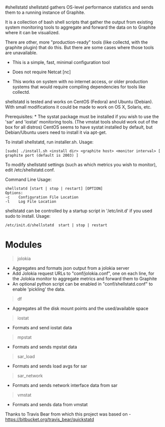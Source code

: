 #shellstatd 
shellstatd gathers OS-level performance statistics and sends
them to a running instance of Graphite.

It is a collection of bash shell scripts that gather the output
from existing system monitoring tools to aggregate and forward the data on to Graphite where it can be
visualized.

There are other, more "production-ready" tools (like collectd, with
the graphite plugin) that do this. But there are some cases where those tools are unavailable. 

  * This is a simple, fast, minimal configuration tool
  
  * Does not require Netcat [nc]

  * This works on system with no internet access, or older production systems that would require compiling dependencies for tools like collectd.


shellstatd is tested and works on CentOS (Fedora) and Ubuntu
(Debian).  With small modifications it could be made to work
on OS X, Solaris, etc.  


Prerequisites:
    * The systat package must be installed if you wish to use the 
      'sar' and 'iostat' monitoring tools.  (The vmstat
      tools should work out of the box for all distros)  CentOS seems
      to have systat installed by default, but Debian/Ubuntu users
      need to install it via apt-get.


To install shellstatd, run installer.sh.  Usage:

    [sudo] ./install.sh <install dir> <graphite host> <monitor interval> [ graphite port (default is 2003) ]


To modify shellstatd settings (such as which metrics you wish to
monitor), edit /etc/shellstatd.conf.


Command Line Usage:

    shellstatd [start | stop | restart] [OPTION]
    Options:
    -c    Configuration File Location
    -l    Log File Location



shellstatd can be controlled by a startup script in '/etc/init.d' if you used sudo to install.  Usage:

    /etc/init.d/shellstatd  start | stop | restart


# Modules
> jolokia
- Aggregates and formats json output from a jolokia server 
- Add Jolokia request URLs to "conf/jolokia.conf", one on each line, for the Jolokia monitor to aggregate metrics and forward them to Graphite
- An optional python script can be enabled in "conf/shellstatd.conf" to enable 'pickling' the data.


 
> df
- Aggregates all the disk mount points and the used/available space

> iostat
- Formats and send iostat data
 
> mpstat
- Formats and sends mpstat data
 
> sar_load
- Formats and sends load avgs for sar
 
> sar_network
- Formats and sends network interface data from sar
 
> vmstat
- Formats and sends data from vmstat
 



Thanks to Travis Bear from which this project was based on -
https://bitbucket.org/travis_bear/quickstatd


